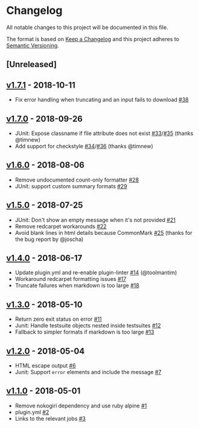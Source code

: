 # Changelog
All notable changes to this project will be documented in this file.

The format is based on [Keep a Changelog](http://keepachangelog.com/en/1.0.0/)
and this project adheres to [Semantic Versioning](http://semver.org/spec/v2.0.0.html).

## [Unreleased]

## [v1.7.1](https://github.com/bugcrowd/test-summary-buildkite-plugin/compare/v1.7.0...v1.7.1) - 2018-10-11
- Fix error handling when truncating and an input fails to download [#38](https://github.com/bugcrowd/test-summary-buildkite-plugin/pull/38)

## [v1.7.0](https://github.com/bugcrowd/test-summary-buildkite-plugin/compare/v1.6.0...v1.7.0) - 2018-09-26
- JUnit: Expose classname if file attribute does not exist
  [#33](https://github.com/bugcrowd/test-summary-buildkite-plugin/pull/33)/[#35](https://github.com/bugcrowd/test-summary-buildkite-plugin/pull/35) (thanks @timnew)
- Add support for checkstyle
  [#34](https://github.com/bugcrowd/test-summary-buildkite-plugin/pull/34)/[#36](https://github.com/bugcrowd/test-summary-buildkite-plugin/pull/36) (thanks @timnew)

## [v1.6.0](https://github.com/bugcrowd/test-summary-buildkite-plugin/compare/v1.5.0...v1.6.0) - 2018-08-06
- Remove undocumented count-only formatter [#28](https://github.com/bugcrowd/test-summary-buildkite-plugin/pull/28)
- JUnit: support custom summary formats [#29](https://github.com/bugcrowd/test-summary-buildkite-plugin/pull/29)

## [v1.5.0](https://github.com/bugcrowd/test-summary-buildkite-plugin/compare/v1.4.0...v1.5.0) - 2018-07-25
- JUnit: Don't show an empty message when it's not provided [#21](https://github.com/bugcrowd/test-summary-buildkite-plugin/pull/21)
- Remove redcarpet workarounds [#22](https://github.com/bugcrowd/test-summary-buildkite-plugin/pull/22)
- Avoid blank lines in html details because CommonMark [#25](https://github.com/bugcrowd/test-summary-buildkite-plugin/pull/25)
    (thanks for the bug report by @joscha)

## [v1.4.0](https://github.com/bugcrowd/test-summary-buildkite-plugin/compare/v1.3.0...v1.4.0) - 2018-06-17
- Update plugin.yml and re-enable plugin-linter [#14](https://github.com/bugcrowd/test-summary-buildkite-plugin/pull/14) (@toolmantim)
- Workaround redcarpet formatting issues [#17](https://github.com/bugcrowd/test-summary-buildkite-plugin/pull/17)
- Truncate failures when markdown is too large [#18](https://github.com/bugcrowd/test-summary-buildkite-plugin/pull/18)

## [v1.3.0](https://github.com/bugcrowd/test-summary-buildkite-plugin/compare/v1.2.0...v1.3.0) - 2018-05-10
- Return zero exit status on error [#11](https://github.com/bugcrowd/test-summary-buildkite-plugin/pull/11)
- Junit: Handle testsuite objects nested inside testsuites [#12](https://github.com/bugcrowd/test-summary-buildkite-plugin/pull/12)
- Fallback to simpler formats if markdown is too large [#13](https://github.com/bugcrowd/test-summary-buildkite-plugin/pull/13)

## [v1.2.0](https://github.com/bugcrowd/test-summary-buildkite-plugin/compare/v1.1.0...v1.2.0) - 2018-05-04
- HTML escape output [#6](https://github.com/bugcrowd/test-summary-buildkite-plugin/pull/6)
- Junit: Support `error` elements and include the message [#7](https://github.com/bugcrowd/test-summary-buildkite-plugin/pull/7)

## [v1.1.0](https://github.com/bugcrowd/test-summary-buildkite-plugin/compare/v1.0.0...v1.1.0) - 2018-05-01

- Remove nokogiri dependency and use ruby alpine [#1](https://github.com/bugcrowd/test-summary-buildkite-plugin/pull/1)
- plugin.yml [#2](https://github.com/bugcrowd/test-summary-buildkite-plugin/pull/2)
- Links to the relevant jobs [#3](https://github.com/bugcrowd/test-summary-buildkite-plugin/pull/3)
